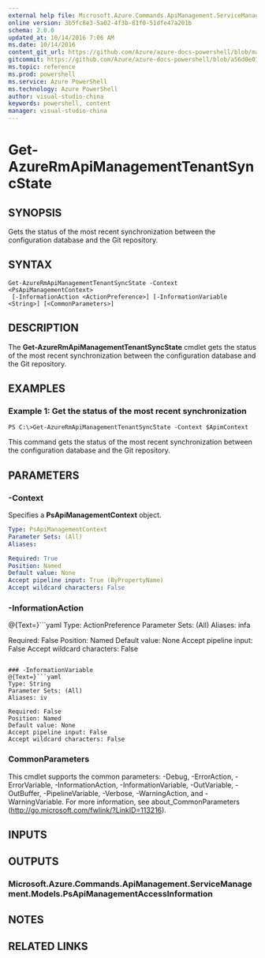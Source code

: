 ```yaml
---
external help file: Microsoft.Azure.Commands.ApiManagement.ServiceManagement.dll-Help.xml
online version: 3b5fc8e3-5a02-4f3b-81f0-51dfe47a201b
schema: 2.0.0
updated_at: 10/14/2016 7:06 AM
ms.date: 10/14/2016
content_git_url: https://github.com/Azure/azure-docs-powershell/blob/master/azureps-cmdlets-docs/ResourceManager/Microsoft.Azure.Commands.ApiManagement.ServiceManagement/v1.0/CmdletMDs/Get-AzureRmApiManagementTenantSyncState.md
gitcommit: https://github.com/Azure/azure-docs-powershell/blob/a56d0e01e65c2c33aa2af13dd29addc94ead6e88/azureps-cmdlets-docs/ResourceManager/Microsoft.Azure.Commands.ApiManagement.ServiceManagement/v1.0/CmdletMDs/Get-AzureRmApiManagementTenantSyncState.md
ms.topic: reference
ms.prod: powershell
ms.service: Azure PowerShell
ms.technology: Azure PowerShell
author: visual-studio-china
keywords: powershell, content
manager: visual-studio-china
---
```


# Get-AzureRmApiManagementTenantSyncState

## SYNOPSIS
Gets the status of the most recent synchronization between the configuration database and the Git repository.

## SYNTAX

```
Get-AzureRmApiManagementTenantSyncState -Context <PsApiManagementContext>
 [-InformationAction <ActionPreference>] [-InformationVariable <String>] [<CommonParameters>]
```

## DESCRIPTION
The **Get-AzureRmApiManagementTenantSyncState** cmdlet gets the status of the most recent synchronization between the configuration database and the Git repository.

## EXAMPLES

### Example 1: Get the status of the most recent synchronization
```
PS C:\>Get-AzureRmApiManagementTenantSyncState -Context $ApimContext
```

This command gets the status of the most recent synchronization between the configuration database and the Git repository.

## PARAMETERS

### -Context
Specifies a **PsApiManagementContext** object.

```yaml
Type: PsApiManagementContext
Parameter Sets: (All)
Aliases: 

Required: True
Position: Named
Default value: None
Accept pipeline input: True (ByPropertyName)
Accept wildcard characters: False
```

### -InformationAction
@{Text=}```yaml
Type: ActionPreference
Parameter Sets: (All)
Aliases: infa

Required: False
Position: Named
Default value: None
Accept pipeline input: False
Accept wildcard characters: False
```

### -InformationVariable
@{Text=}```yaml
Type: String
Parameter Sets: (All)
Aliases: iv

Required: False
Position: Named
Default value: None
Accept pipeline input: False
Accept wildcard characters: False
```

### CommonParameters
This cmdlet supports the common parameters: -Debug, -ErrorAction, -ErrorVariable, -InformationAction, -InformationVariable, -OutVariable, -OutBuffer, -PipelineVariable, -Verbose, -WarningAction, and -WarningVariable. For more information, see about_CommonParameters (http://go.microsoft.com/fwlink/?LinkID=113216).

## INPUTS

## OUTPUTS

### Microsoft.Azure.Commands.ApiManagement.ServiceManagement.Models.PsApiManagementAccessInformation

## NOTES

## RELATED LINKS

